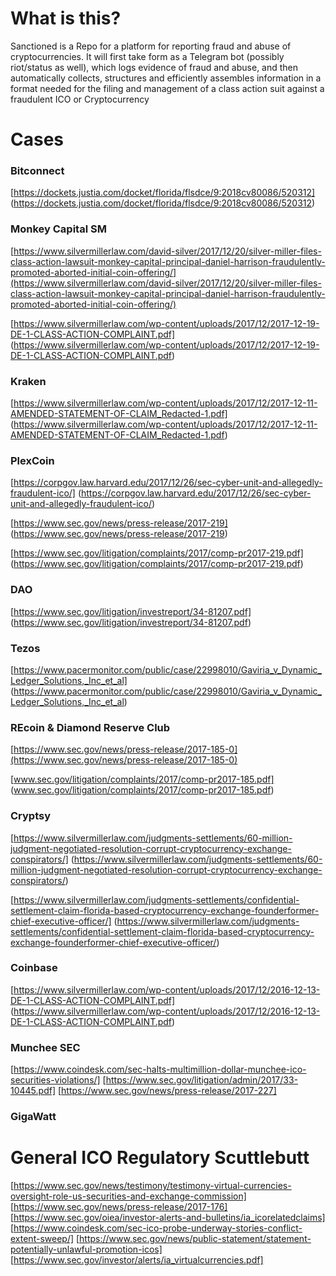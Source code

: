 # What is this?

Sanctioned is a Repo for a platform for reporting fraud and abuse of cryptocurrencies. It will first take form as a Telegram bot (possibly riot/status as well), which logs evidence of fraud and abuse, and then automatically collects, structures and efficiently assembles information in a format needed for the filing and management of a class action suit against a fraudulent ICO or Cryptocurrency

# Cases

### Bitconnect

[https://dockets.justia.com/docket/florida/flsdce/9:2018cv80086/520312] (https://dockets.justia.com/docket/florida/flsdce/9:2018cv80086/520312)


### Monkey Capital SM

[https://www.silvermillerlaw.com/david-silver/2017/12/20/silver-miller-files-class-action-lawsuit-monkey-capital-principal-daniel-harrison-fraudulently-promoted-aborted-initial-coin-offering/](https://www.silvermillerlaw.com/david-silver/2017/12/20/silver-miller-files-class-action-lawsuit-monkey-capital-principal-daniel-harrison-fraudulently-promoted-aborted-initial-coin-offering/)


[https://www.silvermillerlaw.com/wp-content/uploads/2017/12/2017-12-19-DE-1-CLASS-ACTION-COMPLAINT.pdf] (https://www.silvermillerlaw.com/wp-content/uploads/2017/12/2017-12-19-DE-1-CLASS-ACTION-COMPLAINT.pdf)



### Kraken
[https://www.silvermillerlaw.com/wp-content/uploads/2017/12/2017-12-11-AMENDED-STATEMENT-OF-CLAIM_Redacted-1.pdf] (https://www.silvermillerlaw.com/wp-content/uploads/2017/12/2017-12-11-AMENDED-STATEMENT-OF-CLAIM_Redacted-1.pdf)


### PlexCoin
[https://corpgov.law.harvard.edu/2017/12/26/sec-cyber-unit-and-allegedly-fraudulent-ico/] (https://corpgov.law.harvard.edu/2017/12/26/sec-cyber-unit-and-allegedly-fraudulent-ico/)

[https://www.sec.gov/news/press-release/2017-219] (https://www.sec.gov/news/press-release/2017-219)

[https://www.sec.gov/litigation/complaints/2017/comp-pr2017-219.pdf] (https://www.sec.gov/litigation/complaints/2017/comp-pr2017-219.pdf)


### DAO
[https://www.sec.gov/litigation/investreport/34-81207.pdf] (https://www.sec.gov/litigation/investreport/34-81207.pdf)


### Tezos
[https://www.pacermonitor.com/public/case/22998010/Gaviria_v_Dynamic_Ledger_Solutions,_Inc_et_al]  (https://www.pacermonitor.com/public/case/22998010/Gaviria_v_Dynamic_Ledger_Solutions,_Inc_et_al)


### REcoin & Diamond Reserve Club
[https://www.sec.gov/news/press-release/2017-185-0](https://www.sec.gov/news/press-release/2017-185-0)

[www.sec.gov/litigation/complaints/2017/comp-pr2017-185.pdf] (www.sec.gov/litigation/complaints/2017/comp-pr2017-185.pdf)


### Cryptsy
[https://www.silvermillerlaw.com/judgments-settlements/60-million-judgment-negotiated-resolution-corrupt-cryptocurrency-exchange-conspirators/] (https://www.silvermillerlaw.com/judgments-settlements/60-million-judgment-negotiated-resolution-corrupt-cryptocurrency-exchange-conspirators/)

[https://www.silvermillerlaw.com/judgments-settlements/confidential-settlement-claim-florida-based-cryptocurrency-exchange-founderformer-chief-executive-officer/] (https://www.silvermillerlaw.com/judgments-settlements/confidential-settlement-claim-florida-based-cryptocurrency-exchange-founderformer-chief-executive-officer/)

### Coinbase
[https://www.silvermillerlaw.com/wp-content/uploads/2017/12/2016-12-13-DE-1-CLASS-ACTION-COMPLAINT.pdf] (https://www.silvermillerlaw.com/wp-content/uploads/2017/12/2016-12-13-DE-1-CLASS-ACTION-COMPLAINT.pdf)


### Munchee SEC

[https://www.coindesk.com/sec-halts-multimillion-dollar-munchee-ico-securities-violations/]
[https://www.sec.gov/litigation/admin/2017/33-10445.pdf]
[https://www.sec.gov/news/press-release/2017-227]

### GigaWatt

# General ICO Regulatory Scuttlebutt

[https://www.sec.gov/news/testimony/testimony-virtual-currencies-oversight-role-us-securities-and-exchange-commission]
[https://www.sec.gov/news/press-release/2017-176]
[https://www.sec.gov/oiea/investor-alerts-and-bulletins/ia_icorelatedclaims]
[https://www.coindesk.com/sec-ico-probe-underway-stories-conflict-extent-sweep/]
[https://www.sec.gov/news/public-statement/statement-potentially-unlawful-promotion-icos]
[https://www.sec.gov/investor/alerts/ia_virtualcurrencies.pdf]
